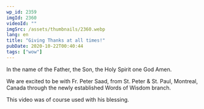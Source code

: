 ```yaml
---
wp_id: 2359
imgId: 2360
videoId: ""
imgSrc: /assets/thumbnails/2360.webp
lang: en
title: "Giving Thanks at all times!"
pubDate: 2020-10-22T00:40:44
tags: ["wow"]
---
```


<!-- page: 6 -->

<p>In the name of the Father, the Son, the Holy Spirit one God Amen.</p>
<p>We are excited to be with Fr. Peter Saad, from St. Peter &amp; St. Paul, Montreal, Canada through the newly established Words of Wisdom branch.</p>
<p>This video was of course used with his blessing.</p>
<p>&nbsp;</p>
